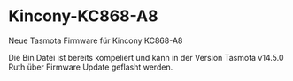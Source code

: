 # Kincony-KC868-A8
Neue Tasmota Firmware für Kincony KC868-A8

Die Bin Datei ist bereits kompeliert und kann in der Version Tasmota v14.5.0 Ruth über Firmware Update geflasht werden.
